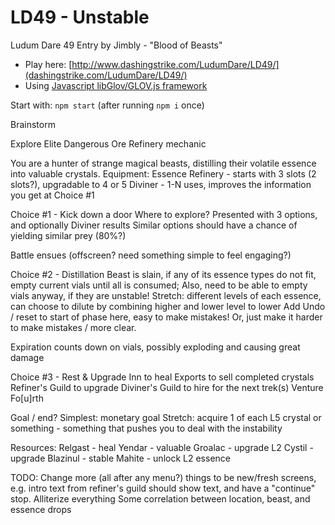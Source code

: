 LD49 - Unstable
============================

Ludum Dare 49 Entry by Jimbly - "Blood of Beasts"

* Play here: [http://www.dashingstrike.com/LudumDare/LD49/](dashingstrike.com/LudumDare/LD49/)
* Using [Javascript libGlov/GLOV.js framework](https://github.com/Jimbly/glovjs)

Start with: `npm start` (after running `npm i` once)

Brainstorm

Explore Elite Dangerous Ore Refinery mechanic

You are a hunter of strange magical beasts, distilling their volatile essence into valuable crystals.
Equipment:
  Essence Refinery - starts with 3 slots (2 slots?), upgradable to 4 or 5
  Diviner - 1-N uses, improves the information you get at Choice #1


Choice #1 - Kick down a door
  Where to explore?  Presented with 3 options, and optionally Diviner results
    Similar options should have a chance of yielding similar prey (80%?)

Battle ensues (offscreen?  need something simple to feel engaging?)

Choice #2 - Distillation
  Beast is slain, if any of its essence types do not fit, empty current vials until all is consumed; Also, need to be able to empty vials anyway, if they are unstable!
    Stretch: different levels of each essence, can choose to dilute by combining higher and lower level to lower
  Add Undo / reset to start of phase here, easy to make mistakes!  Or, just make it harder to make mistakes / more clear.

Expiration counts down on vials, possibly exploding and causing great damage

Choice #3 - Rest & Upgrade
  Inn to heal
  Exports to sell completed crystals
  Refiner's Guild to upgrade
  Diviner's Guild to hire for the next trek(s)
  Venture Fo[u]rth

Goal / end?
  Simplest: monetary goal
  Stretch: acquire 1 of each L5 crystal or something - something that pushes you to deal with the instability

Resources:
  Relgast - heal
  Yendar - valuable
  Groalac - upgrade L2
  Cystil - upgrade
  Blazinul - stable
  Mahite - unlock L2 essence

TODO:
  Change more (all after any menu?) things to be new/fresh screens, e.g. intro text from refiner's guild should show text, and have a "continue" stop.
  Alliterize everything
  Some correlation between location, beast, and essence drops

